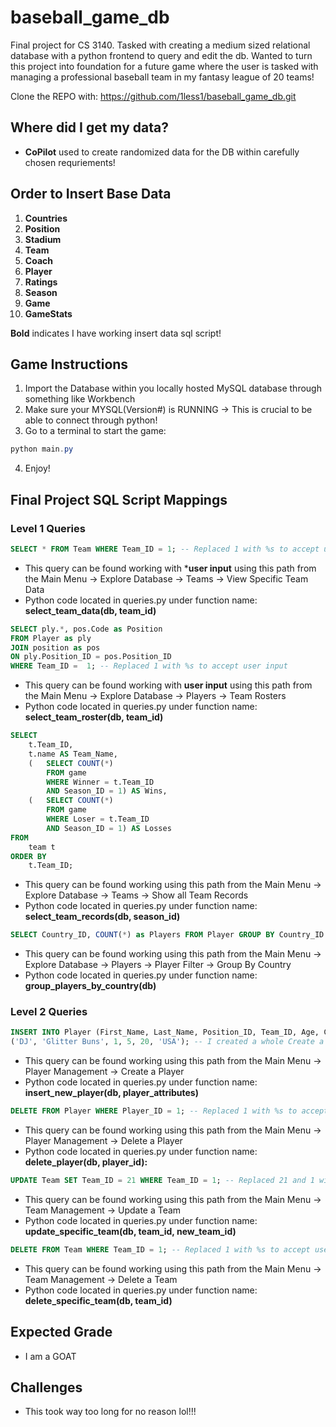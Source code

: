 # baseball_game_db
Final project for CS 3140. Tasked with creating a medium sized relational database with a python frontend to query and edit the db. Wanted to turn this project into foundation for a future game where the user is tasked with managing a professional baseball team in my fantasy league of 20 teams!

Clone the REPO with: https://github.com/1less1/baseball_game_db.git  


## Where did I get my data?
- **CoPilot** used to create randomized data for the DB within carefully chosen requriements!  

## Order to Insert Base Data
1. **Countries**
2. **Position**
3. **Stadium**
4. **Team**
5. **Coach**
6. **Player**
7. **Ratings**
8. **Season**
9. **Game**
10. **GameStats** 

**Bold** indicates I have working insert data sql script!

## Game Instructions
1. Import the Database within you locally hosted MySQL database through something like Workbench
2. Make sure your MYSQL(Version#) is RUNNING -> This is crucial to be able to connect through python!
3. Go to a terminal to start the game:
```powershell
python main.py
```
4. Enjoy!

## Final Project SQL Script Mappings

### Level 1 Queries

```sql
SELECT * FROM Team WHERE Team_ID = 1; -- Replaced 1 with %s to accept user input
```
- This query can be found working with ***user input** using this path from the Main Menu -> Explore Database -> Teams -> View Specific Team Data   
- Python code located in queries.py under function name: **select_team_data(db, team_id)**         

```sql
SELECT ply.*, pos.Code as Position 
FROM Player as ply 
JOIN position as pos 
ON ply.Position_ID = pos.Position_ID 
WHERE Team_ID =  1; -- Replaced 1 with %s to accept user input
```
- This query can be found working with **user input** using this path from the Main Menu -> Explore Database -> Players -> Team Rosters
- Python code located in queries.py under function name: **select_team_roster(db, team_id)**   

```sql
SELECT 
    t.Team_ID, 
    t.name AS Team_Name, 
    (	SELECT COUNT(*) 
        FROM game 
        WHERE Winner = t.Team_ID 
        AND Season_ID = 1) AS Wins, 
    (	SELECT COUNT(*) 
        FROM game 
        WHERE Loser = t.Team_ID 
        AND Season_ID = 1) AS Losses
FROM 
    team t
ORDER BY 
    t.Team_ID;
```   
- This query can be found working using this path from the Main Menu -> Explore Database -> Teams -> Show all Team Records
- Python code located in queries.py under function name: **select_team_records(db, season_id)**     

```sql
SELECT Country_ID, COUNT(*) as Players FROM Player GROUP BY Country_ID ORDER BY COUNT(*) DESC;
```   
- This query can be found working using this path from the Main Menu -> Explore Database -> Players -> Player Filter -> Group By Country
- Python code located in queries.py under function name: **group_players_by_country(db)**   

### Level 2 Queries

```sql
INSERT INTO Player (First_Name, Last_Name, Position_ID, Team_ID, Age, Country_ID) VALUES
('DJ', 'Glitter Buns', 1, 5, 20, 'USA'); -- I created a whole Create a Player program to insert a new player based on User Input!
```
- This query can be found working using this path from the Main Menu -> Player Management -> Create a Player
- Python code located in queries.py under function name: **insert_new_player(db, player_attributes)**       

```sql
DELETE FROM Player WHERE Player_ID = 1; -- Replaced 1 with %s to accept user input
```
- This query can be found working using this path from the Main Menu -> Player Management -> Delete a Player
- Python code located in queries.py under function name: **delete_player(db, player_id):**   

```sql
UPDATE Team SET Team_ID = 21 WHERE Team_ID = 1; -- Replaced 21 and 1 with %s to accept user input
```
- This query can be found working using this path from the Main Menu -> Team Management -> Update a Team
- Python code located in queries.py under function name: **update_specific_team(db, team_id, new_team_id)**     

```sql
DELETE FROM Team WHERE Team_ID = 1; -- Replaced 1 with %s to accept user input
```
- This query can be found working using this path from the Main Menu -> Team Management -> Delete a Team
- Python code located in queries.py under function name: **delete_specific_team(db, team_id)**   


## Expected Grade
- I am a GOAT

## Challenges
- This took way too long for no reason lol!!!

